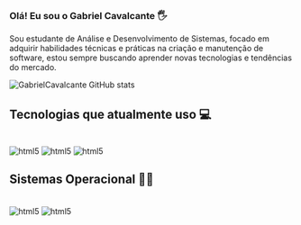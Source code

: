 
### Olá! Eu sou o Gabriel Cavalcante 🖐️

Sou estudante de Análise e Desenvolvimento de Sistemas, focado em adquirir habilidades técnicas e práticas na criação e manutenção de software, estou sempre buscando aprender novas tecnologias e tendências do mercado.

![GabrielCavalcante GitHub stats](https://github-readme-stats.vercel.app/api?username=gabrielcavalcanteee&show_icons=true&theme=radical)

## Tecnologias que atualmente uso 💻

<div style="display: inline_block"><br/>
  <img align=center alt="html5" src="https://img.shields.io/badge/HTML5-E34F26?style=for-the-badge&logo=html5&logoColor=white" />
  <img align=center alt="html5" src="https://img.shields.io/badge/Python-3776AB?style=for-the-badge&logo=python&logoColor=white" />
  <img align=center alt="html5" src="https://img.shields.io/badge/CSS3-1572B6?style=for-the-badge&logo=css3&logoColor=white" />
</div>


## Sistemas Operacional 👨‍💻
<div style="display: inline_block"><br/>
  <img align=center alt="html5" src="https://img.shields.io/badge/Windows-0078D6?style=for-the-badge&logo=windows&logoColor=white" />
  <img align=center alt="html5" src="https://img.shields.io/badge/Kali_Linux-557C94?style=for-the-badge&logo=kali-linux&logoColor=white" />
</div>
